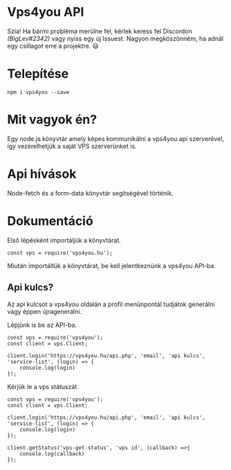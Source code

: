 # Vps4you API

Szia! Ha bármi probléma merülne fel, kérlek keress fel Discordon *(BigLev#2342)* vagy nyiss egy új Issuest. Nagyon megköszönném, ha adnál egy csillagot erre a projektre. :smiley: 

# Telepítése
```
npm i vps4you --save
```
# Mit vagyok én?
Egy node.js könyvtár amely képes kommunikálni a vps4you api szerverével, így vezérelhetjük a saját VPS szerverünket is.

# Api hívások
Node-fetch és a form-data könyvtár segítségével történik.

# Dokumentáció

Első lépésként importáljük a könyvtárat.

```
const vps = require('vps4you.hu');
```
Miután importáltük a könyvtárat, be kell jelentkeznünk a vps4you API-ba.

## Api kulcs?
Az api kulcsot a vps4you oldalán a profil menünpontál tudjátok generálni vagy éppen újragenerálni. 

Lépjünk is be az API-ba. 

```
const vps = require('vps4you'); 
const client = vps.Client;

client.login('https://vps4you.hu/api.php', 'email', 'api kulcs', 'service-list', (login) => {
    console.log(login)
}); 
```
Kérjük le a vps státuszát.

```
const vps = require('vps4you'); 
const client = vps.Client;

client.login('https://vps4you.hu/api.php', 'email', 'api kulcs', 'service-list', (login) => {
    console.log(login)
}); 

client.getStatus('vps-get-status', 'vps id', (callback) =>{
    console.log(callback)
});
``` 
